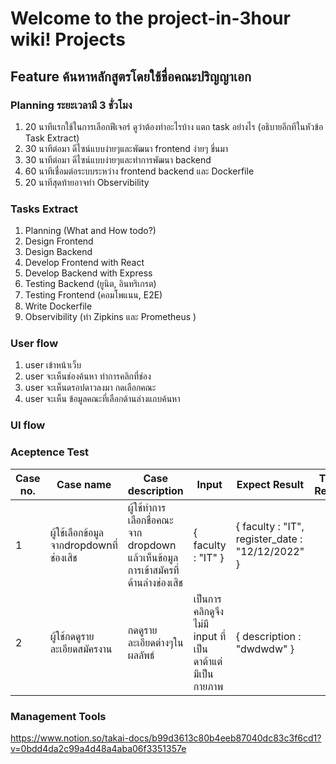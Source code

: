 # Welcome to the project-in-3hour wiki! Projects

## Feature ค้นหาหลักสูตรโดยใช้ชื่อคณะปริญญาเอก

### Planning ระยะเวลามี 3 ชั่วโมง
1. 20 นาทีแรกใช้ในการเลือกฟีเจอร์ ดูว่าต้องทำอะไรบ้าง แตก task อย่างไร (อธิบายอีกทีในหัวข้อ Task Extract)
2. 30 นาทีต่อมา ดีไซน์แบบง่ายๆและพัฒนา frontend ง่ายๆ ขึ่นมา
3. 30 นาทีต่อมา ดีไซน์แบบง่ายๆและทำการพัฒนา backend 
4. 60 นาทีเชื่อมต่อระบบระหว่าง frontend backend และ Dockerfile
5. 20 นาทีสุดท้ายอาจทำ Observibility

### Tasks Extract
1. Planning (What and How todo?)
2. Design Frontend 
3. Design Backend
4. Develop Frontend with React
5. Develop Backend with Express 
6. Testing Backend (ยูนิต, อินทริเกรต)
7. Testing Frontend (คอมโพแนน, E2E)
8. Write Dockerfile
9. Observibility (ทำ Zipkins และ Prometheus )

### User flow
1. user เข้าหน้าเว็บ
2. user จะเห็นช่องค้นหา ทำการคลิกที่ช่อง
3. user จะเห็นดรอปดาวลงมา กดเลือกคณะ
4. user จะเห็น ข้อมูลคณะที่เลือกด้านล่างแถบค้นหา

### UI flow 

### Aceptence Test

| Case no. | Case name                     | Case description                                                | Input                                       | Expect Result                                         | Test Result |
|----------|-------------------------------|-----------------------------------------------------------------|---------------------------------------------|-------------------------------------------------------|-------------|
| 1        | ผู้ใช้เลือกข้อมูลจากdropdownที่ช่องเสิช | ผู้ใช้ทำการเลือกชื่อคณะจาก dropdown แล้วเห็นข้อมูลการเข้าสมัครที่ด้านล่างช่องเสิช | { faculty : "IT" }                          | {   faculty : "IT",   register_date : "12/12/2022"  } |             |
| 2        | ผู้ใช้กดดูรายละเอียดสมัครงาน        | กดดูรายละเอียดต่างๆในผลลัพธ์                                         | เป็นการคลิกดูจึงไม่มี input ที่เป็นดาต้าแต่มีเป็น กายภาพ | {   description : "dwdwdw" }                          |             |

### Management Tools
https://www.notion.so/takai-docs/b99d3613c80b4eeb87040dc83c3f6cd1?v=0bdd4da2c99a4d48a4aba06f3351357e


